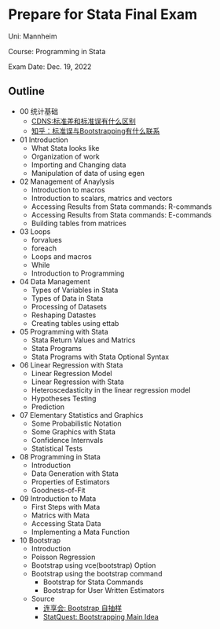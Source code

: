 # Prepare for Stata Final Exam

Uni: Mannheim

Course: Programming in Stata

Exam Date: Dec. 19, 2022

## Outline

 * 00 统计基础
    * [CDNS:标准差和标准误有什么区别](https://blog.csdn.net/haipengdai/article/details/53715463)
    * [知乎：标准误与Bootstrapping有什么联系](https://www.youtube.com/watch?v=Xz0x-8-cgaQ)
* 01 Introduction
    * What Stata looks like
    * Organization of work
    * Importing and Changing data
    * Manipulation of data of using egen
* 02 Management of Anaylysis
    * Introduction to macros
    * Introduction to scalars, matrics and vectors
    * Accessing Results from Stata commands: R-commands
    * Accessing Results from Stata commands: E-commands
    * Building tables from matrices
* 03 Loops
    * forvalues
    * foreach
    * Loops and macros
    * While
    * Introduction to Programming
* 04 Data Management
    * Types of Variables in Stata
    * Types of Data in Stata
    * Processing of Datasets
    * Reshaping Datastes
    * Creating tables using ettab
* 05 Programming with Stata
    * Stata Return Values and Matrics
    * Stata Programs
    * Stata Programs with Stata Optional Syntax
* 06 Linear Regression with Stata
    * Linear Regression Model
    * Linear Regression with Stata
    * Heteroscedasticity in the linear regression model
    * Hypotheses Testing
    * Prediction
* 07 Elementary Statistics and Graphics
    * Some Probabilistic Notation
    * Some Graphics with Stata
    * Confidence Internvals
    * Statistical Tests
* 08 Programming in Stata
    * Introduction
    * Data Generation with Stata
    * Properties of Estimators
    * Goodness-of-Fit
* 09 Introduction to Mata
    * First Steps with Mata
    * Matrics with Mata
    * Accessing Stata Data 
    * Implementing a Mata Function
* 10 Bootstrap
    * Introduction 
    * Poisson Regression
    * Bootstrap using vce(bootstrap) Option
    * Bootstrap using the bootstrap command
         * Bootstrap for Stata Commands
         * Bootstrap for User Written Estimators
    * Source
         * [连享会: Bootstrap 自抽样](https://www.lianxh.cn/news/47de6c90ac6b7.html)
         * [StatQuest: Bootstrapping Main Idea](https://www.youtube.com/watch?v=Xz0x-8-cgaQ)

